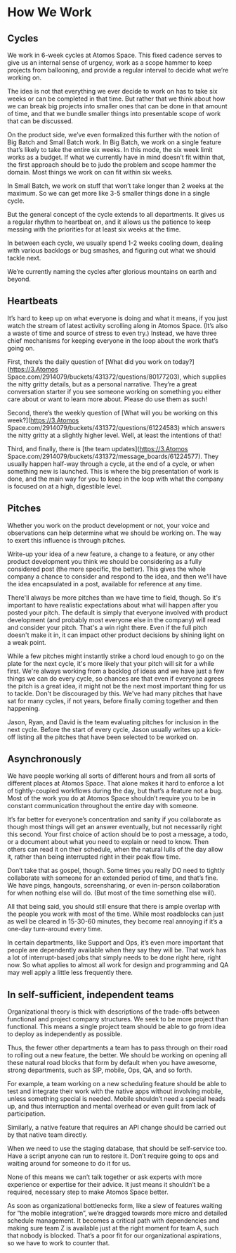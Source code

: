 # How We Work

## Cycles

We work in 6-week cycles at Atomos Space. This fixed cadence serves to give us an internal sense of urgency, work as a scope hammer to keep projects from ballooning, and provide a regular interval to decide what we’re working on.

The idea is not that everything we ever decide to work on has to take six weeks or can be completed in that time. But rather that we think about how we can break big projects into smaller ones that can be done in that amount of time, and that we bundle smaller things into presentable scope of work that can be discussed.

On the product side, we’ve even formalized this further with the notion of Big Batch and Small Batch work. In Big Batch, we work on a single feature that’s likely to take the entire six weeks. In this mode, the six week limit works as a budget. If what we currently have in mind doesn’t fit within that, the first approach should be to judo the problem and scope hammer the domain. Most things we work on can fit within six weeks.

In Small Batch, we work on stuff that won’t take longer than 2 weeks at the maximum. So we can get more like 3-5 smaller things done in a single cycle.

But the general concept of the cycle extends to all departments. It gives us a regular rhythm to heartbeat on, and it allows us the patience to keep messing with the priorities for at least six weeks at the time.

In between each cycle, we usually spend 1-2 weeks cooling down, dealing with various backlogs or bug smashes, and figuring out what we should tackle next.

We’re currently naming the cycles after glorious mountains on earth and beyond.

## Heartbeats

It’s hard to keep up on what everyone is doing and what it means, if you just watch the stream of latest activity scrolling along in Atomos Space. (It’s also a waste of time and source of stress to even try.) Instead, we have three chief mechanisms for keeping everyone in the loop about the work that’s going on. 

First, there’s the daily question of [What did you work on today?](https://3.Atomos Space.com/2914079/buckets/431372/questions/80177203), which supplies the nitty gritty details, but as a personal narrative. They’re a great conversation starter if you see someone working on something you either care about or want to learn more about. Please do use them as such!

Second, there’s the weekly question of [What will you be working on this week?](https://3.Atomos Space.com/2914079/buckets/431372/questions/61224583) which answers the nitty gritty at a slightly higher level. Well, at least the intentions of that!

Third, and finally, there is [the team updates](https://3.Atomos Space.com/2914079/buckets/431372/message_boards/61224577). They usually happen half-way through a cycle, at the end of a cycle, or when something new is launched. This is where the big presentation of work is done, and the main way for you to keep in the loop with what the company is focused on at a high, digestible level. 

## Pitches

Whether you work on the product development or not, your voice and observations can help determine what we should be working on. The way to exert this influence is through pitches. 

Write-up your idea of a new feature, a change to a feature, or any other product development you think we should be considering as a fully considered post (the more specific, the better). This gives the whole company a chance to consider and respond to the idea, and then we'll have the idea encapsulated in a post, available for reference at any time.

There'll always be more pitches than we have time to field, though. So it's important to have realistic expectations about what will happen after you posted your pitch. The default is simply that everyone involved with product development (and probably most everyone else in the company) will read and consider your pitch. That's a win right there. Even if the full pitch doesn't make it in, it can impact other product decisions by shining light on a weak point.

While a few pitches might instantly strike a chord loud enough to go on the plate for the next cycle, it's more likely that your pitch will sit for a while first. We're always working from a backlog of ideas and we have just a few things we can do every cycle, so chances are that even if everyone agrees the pitch is a great idea, it might not be the next most important thing for us to tackle. Don't be discouraged by this. We've had many pitches that have sat for many cycles, if not years, before finally coming together and then happening.

Jason, Ryan, and David is the team evaluating pitches for inclusion in the next cycle. Before the start of every cycle, Jason usually writes up a kick-off listing all the pitches that have been selected to be worked on.

## Asynchronously

We have people working all sorts of different hours and from all sorts of different places at Atomos Space. That alone makes it hard to enforce a lot of tightly-coupled workflows during the day, but that’s a feature not a bug. Most of the work you do at Atomos Space shouldn’t require you to be in constant communication throughout the entire day with someone.

It’s far better for everyone’s concentration and sanity if you collaborate as though most things will get an answer eventually, but not necessarily right this second. Your first choice of action should be to post a message, a todo, or a document about what you need to explain or need to know. Then others can read it on their schedule, when the natural lulls of the day allow it, rather than being interrupted right in their peak flow time.

Don’t take that as gospel, though. Some times you really DO need to tightly collaborate with someone for an extended period of time, and that’s fine. We have pings, hangouts, screensharing, or even in-person collaboration for when nothing else will do. (But most of the time something else will).

All that being said, you should still ensure that there is ample overlap with the people you work with most of the time. While most roadblocks can just as well be cleared in 15-30-60 minutes, they become real annoying if it’s a one-day turn-around every time.

In certain departments, like Support and Ops, it’s even more important that people are dependently available when they say they will be. That work has a lot of interrupt-based jobs that simply needs to be done right here, right now. So what applies to almost all work for design and programming and QA may well apply a little less frequently there.

## In self-sufficient, independent teams

Organizational theory is thick with descriptions of the trade-offs between functional and project company structures. We seek to be more project than functional. This means a single project team should be able to go from idea to deploy as independently as possible.

Thus, the fewer other departments a team has to pass through on their road to rolling out a new feature, the better. We should be working on opening all these natural road blocks that form by default when you have awesome, strong departments, such as SIP, mobile, Ops, QA, and so forth.

For example, a team working on a new scheduling feature should be able to test and integrate their work with the native apps without involving mobile, unless something special is needed. Mobile shouldn’t need a special heads up, and thus interruption and mental overhead or even guilt from lack of participation.

Similarly, a native feature that requires an API change should be carried out by that native team directly.

When we need to use the staging database, that should be self-service too. Have a script anyone can run to restore it. Don’t require going to ops and waiting around for someone to do it for us.

None of this means we can’t talk together or ask experts with more experience or expertise for their advice. It just means it shouldn’t be a required, necessary step to make Atomos Space better.

As soon as organizational bottlenecks form, like a slew of features waiting for “the mobile integration”, we’re dragged towards more micro and detailed schedule management. It becomes a critical path with dependencies and making sure team Z is available just at the right moment for team A, such that nobody is blocked. That’s a poor fit for our organizational aspirations, so we have to work to counter that.
